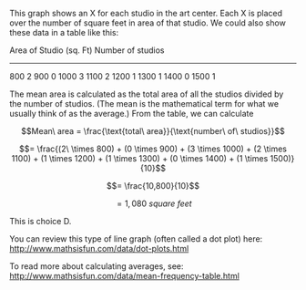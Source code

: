 This graph shows an X for each studio in the art center.
Each X is placed over the number of square feet in area of that studio.
We could also show these data in a table like this:

  Area of Studio (sq. Ft)   Number of studios
  ------------------------- -------------------
  800                       2
  900                       0
  1000                      3
  1100                      2
  1200                      1
  1300                      1
  1400                      0
  1500                      1

The mean area is calculated as the total area of all the studios divided
by the number of studios. (The mean is the mathematical term for what we
usually think of as the average.) From the table, we can calculate

$$Mean\ area = \frac{\text{total\ area}}{\text{number\ of\ studios}}$$

$$= \frac{(2\  \times 800) + (0 \times 900) + (3 \times 1000) + (2 \times 1100) + (1 \times 1200) + (1 \times 1300) + (0 \times 1400) + (1 \times 1500)}{10}$$

$$= \frac{10,800}{10}$$

$$= 1,080\ square\ feet$$

This is choice D.

You can review this type of line graph (often called a dot plot) here:
<http://www.mathsisfun.com/data/dot-plots.html>

To read more about calculating averages, see:
<http://www.mathsisfun.com/data/mean-frequency-table.html>
